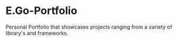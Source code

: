 # E.Go-Portfolio
Personal Portfolio that showcases projects ranging from a variety of library's and frameworks.

